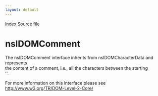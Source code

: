 ```yaml
---
layout: default
---
```

<div id='links'><a href="../index.html">Index</a>
<a href="http://dxr.mozilla.org/mozilla-central/source/dom/interfaces/core/nsIDOMComment.idl">Source file</a>
</div>

# nsIDOMComment #
  
The nsIDOMComment interface inherits from nsIDOMCharacterData and represents   
the content of a comment, i.e., all the characters between the starting   
'<!--' and ending '-->'.  
  
For more information on this interface please see   
http://www.w3.org/TR/DOM-Level-2-Core/  
  
